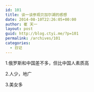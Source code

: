 ```yaml
---
id: 101
title: 谈一谈参观贝加尔湖的感想
date: 2014-08-10T22:26:05+00:00
author: 崔 天一
layout: post
guid: http://blog.ctyi.me/?p=101
permalink: /archives/101
categories:
  - 日记
---
```

1.俄罗斯和中国差不多，但比中国人素质高

2.人少，地广

3.美女多